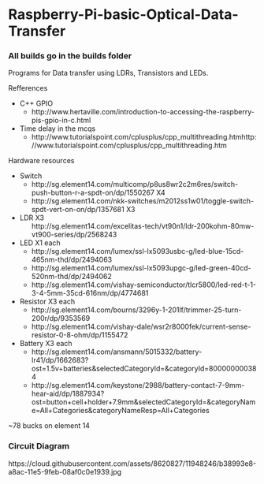 # Raspberry-Pi-basic-Optical-Data-Transfer

<h3>All builds go in the builds folder</h3>

Programs for Data transfer using LDRs, Transistors and LEDs.

Refferences
  <ul>
  <li>C++ GPIO
    <ul><li>http://www.hertaville.com/introduction-to-accessing-the-raspberry-pis-gpio-in-c.html </li></ul></li>
    
  <li> Time delay in the mcqs 
    <ul><li>http://www.tutorialspoint.com/cplusplus/cpp_multithreading.htmhttp://www.tutorialspoint.com/cplusplus/cpp_multithreading.htm</li></ul>
  </ul>
Hardware resources
  <ul>
  <li>Switch
  <ul>
    <li>http://sg.element14.com/multicomp/p8us8wr2c2m6res/switch-push-button-r-a-spdt-on/dp/1550267  X4</li>
    <li>http://sg.element14.com/nkk-switches/m2012ss1w01/toggle-switch-spdt-vert-on-on/dp/1357681 X3</li></ul></li>

  <li>LDR X3
    <ul>
    </li>http://sg.element14.com/excelitas-tech/vt90n1/ldr-200kohm-80mw-vt900-series/dp/2568243</li></ul>
    </li>

  <li>LED X1 each
    <ul>
    <li>http://sg.element14.com/lumex/ssl-lx5093usbc-g/led-blue-15cd-465nm-thd/dp/2494063</li>
    <li>http://sg.element14.com/lumex/ssl-lx5093upgc-g/led-green-40cd-520nm-thd/dp/2494062</li>
    <li>http://sg.element14.com/vishay-semiconductor/tlcr5800/led-red-t-1-3-4-5mm-35cd-616nm/dp/4774681</li></ul></li>

  <li>Resistor X3 each
    <ul><li>http://sg.element14.com/bourns/3296y-1-201lf/trimmer-25-turn-200r/dp/9353569</li>
    <li>http://sg.element14.com/vishay-dale/wsr2r8000fek/current-sense-resistor-0-8-ohm/dp/1155472</li></ul></li>
  
  <li>Battery X3 each
    <ul>
    <li>http://sg.element14.com/ansmann/5015332/battery-lr41/dp/1662683?ost=1.5v+batteries&selectedCategoryId=&categoryId=800000000384</li>
    <li>http://sg.element14.com/keystone/2988/battery-contact-7-9mm-hear-aid/dp/1887934?ost=button+cell+holder+7.9mm&selectedCategoryId=&categoryName=All+Categories&categoryNameResp=All+Categories</li>
  </ul>
  </ul>

~78 bucks on element 14


<h3>Circuit Diagram</h3>
https://cloud.githubusercontent.com/assets/8620827/11948246/b38993e8-a8ac-11e5-9feb-08af0c0e1939.jpg
